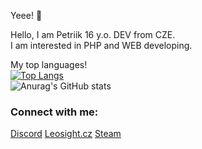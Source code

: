 Yeee! 👋

Hello, I am Petriik 16 y.o. DEV from CZE.<br>
I am interested in PHP and WEB developing.<br>

My top languages!<br>
[![Top Langs](https://github-readme-stats.vercel.app/api/top-langs/?username=Petriik01&layout=compact)](https://github.com/anuraghazra/github-readme-stats)
<br> 
![Anurag's GitHub stats](https://github-readme-stats.vercel.app/api?username=Petriik01&show_icons=true&theme=radical)

<h3>Connect with me:</h3>
<a href="https://discord.com/users/716009175309746318">Discord<a/>
<a href="https://leosight.cz/profil/1481">Leosight.cz<a/>
<a href="https://steamcommunity.com/id/petiik/">Steam<a/>




<!--
**Petriik01/Petriik01** is a ✨ _special_ ✨ repository because its `README.md` (this file) appears on your GitHub profile.

Here are some ideas to get you started:

- 🔭 I’m currently working on ...
- 🌱 I’m currently learning ...
- 👯 I’m looking to collaborate on ...
- 🤔 I’m looking for help with ...
- 💬 Ask me about ...
- 📫 How to reach me: ...
- 😄 Pronouns: ...
- ⚡ Fun fact: ...
-->
